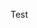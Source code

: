 Test

<!--


![GitHub Stats](https://github-readme-stats.vercel.app/api username=LinuxEmulator &theme=synthwave)
